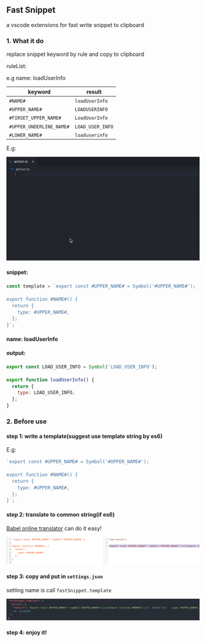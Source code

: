 ## Fast Snippet

a vscode extensions for fast write snippet to clipboard

### 1. What it do

replace snippet keyword by rule and copy to clipboard

ruleList:

e.g name: loadUserInfo

| keyword                  | result           |
| ------------------------ | ---------------- |
| `#NAME#`                 | `loadUserInfo`   |
| `#UPPER_NAME#`           | `LOADUSERINFO`   |
| `#FIRSET_UPPER_NAME#`    | `LoadUserInfo`   |
| `#UPPER_UNDERLINE_NAME#` | `LOAD_USER_INFO` |
| `#LOWER_NAME#`           | `loaduserinfo`   |

E.g:

![](static/pic1.gif)

#### snippet:

```javascript
const template = `export const #UPPER_NAME# = Symbol('#UPPER_NAME#');

export function #NAME#() {
  return {
    type: #UPPER_NAME#,
  };
}`;
```

#### name: loadUserInfo

#### output:

```javascript
export const LOAD_USER_INFO = Symbol('LOAD_USER_INFO');

export function loadUserInfo() {
  return {
    type: LOAD_USER_INFO,
  };
}
```

### 2. Before use

#### step 1: write a template(suggest use template string by es6)

E.g:

```javascript
`export const #UPPER_NAME# = Symbol('#UPPER_NAME#');

export function #NAME#() {
  return {
    type: #UPPER_NAME#,
  };
}`;
```

#### step 2: translate to common string(if es6)

[Babel online translator](https://babeljs.io/repl/#?browsers=&build=&builtIns=false&spec=false&loose=false&code_lz=FBA&debug=false&forceAllTransforms=false&shippedProposals=false&circleciRepo=&evaluate=true&fileSize=false&timeTravel=false&sourceType=module&lineWrap=false&presets=es2015%2Creact%2Cstage-2&prettier=false&targets=&version=7.12.9&externalPlugins=) can do it easy!

![](static/pic2.png)

#### step 3: copy and put in `settings.json`

setting name is call `fastSnippet.template`

![](static/pic3.png)

#### step 4: enjoy it!
